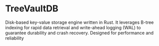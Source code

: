 # TreeVaultDB
Disk-based key-value storage engine written in Rust. It leverages B-tree indexing for rapid data retrieval and write-ahead logging (WAL) to guarantee durability and crash recovery. Designed for performance and reliability
